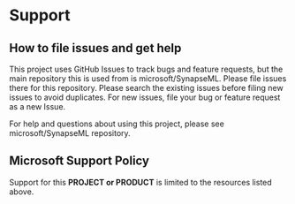 # Support

## How to file issues and get help  

This project uses GitHub Issues to track bugs and feature requests, but the main repository this
is used from is microsoft/SynapseML. Please file issues there for this repository. Please search the
existing issues before filing new issues to avoid duplicates.  For new issues, file your bug or 
feature request as a new Issue.

For help and questions about using this project, please see microsoft/SynapseML repository.

## Microsoft Support Policy  

Support for this **PROJECT or PRODUCT** is limited to the resources listed above.
